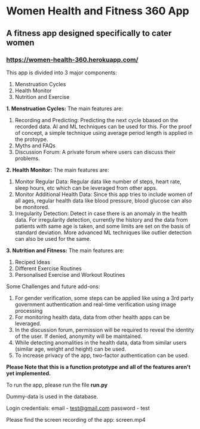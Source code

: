 # Women Health and Fitness 360 App
## A fitness app designed specifically to cater women 
### https://women-health-360.herokuapp.com/

This app is divided into 3 major components:
1. Menstruation Cycles 
2. Health Monitor 
3. Nutrition and Exercise 

**1. Menstruation Cycles:**
The main features are:
  1. Recording and Predicting: Predicting the next cycle bbased on the recorded data. AI and ML techniques can be used for this. For the proof of concept, a simple technique using average period length is applied in the protoype.
  2. Myths and FAQs
  3. Discussion Forum: A private forum where users can discuss their problems.
  
**2. Health Monitor:**
The main features are:
  1. Monitor Regular Data: Regular data like number of steps, heart rate, sleep hours, etc which can be leveraged from other apps.
  2. Monitor Additional Health Data: Since this app tries to include women of all ages, regular health data like blood pressure, blood glucose can also be monitored.
  3. Irregularity Detection: Detect in case there is an anomaly in the health data. 
  For irregularity detection, currently the history and the data from patients with same age is taken, and some limits are set on the basis of standard deviation. 
  More advanced ML techniques like outlier detection can also be used for the same. 
  
 **3. Nutrition and Fitness:**
The main features are:
  1. Reciped Ideas
  2. Different Exercise Routines
  3. Personalised Exercise and Workout Routines
 
 Some Challenges and future add-ons: 
 1. For gender verification, some steps can be applied like using a 3rd party government authentication and  real-time verification using image processing
 2. For monitoring health data, data from other health apps can be leveraged. 
 3. In the discussion forum, permission will be required to reveal the identity of the user. If denied, anonymity will be maintained. 
 4. While detecting anomalities in the health data, data from similar users (similar age, weight and height) can be used. 
 5. To increase privacy of the app, two-factor authentication can be used.

**Please Note that this is a function prototype and all of the features aren't yet implemented.**

To run the app, please run the file **run.py**

Dummy-data is used in the database. 

Login credentials: email - test@gmail.com password - test

 Please find the screen recording of the app: screen.mp4


